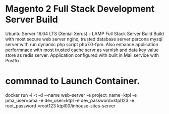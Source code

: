 # Magento 2 Full Stack Development Server Build
Ubuntu Server 16.04 LTS (Xenial Xerus) - LAMP Full Stack Server Build
Build with most secure web server nginx, trusted database server percona mysql server with run dynamic php script php7.0-fpm.
Also enhance application performnace with most trusted cache servr as varnish and data key value store as redis server.
Application configured with built in Mail service with Postfix.

# commnad to Launch Container.
docker run -i -t -d --name web-server -e project_name=ktpl -e pma_user=pma -e dev_user=ktpl -e dev_password=ktpl123 -e root_password =root123 ktpl00/inhouse-sites-server
